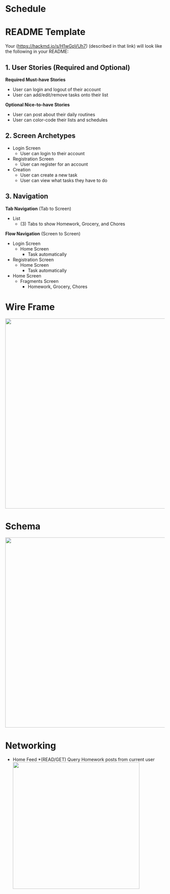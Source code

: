 # Schedule


# README Template

Your (https://hackmd.io/s/H1wGpVUh7) (described in that link) will look like the following in your README:

## 1. User Stories (Required and Optional)

**Required Must-have Stories**

 * User can login and logout of their account
 * User can add/edit/remove tasks onto their list

**Optional Nice-to-have Stories**
 * User can post about their daily routines
 * User can color-code their lists and schedules

## 2. Screen Archetypes

 * Login Screen
   * User can login to their account
 * Registration Screen
   * User can register for an account
 * Creation
   * User can create a new task
   * User can view what tasks they have to do

## 3. Navigation

**Tab Navigation** (Tab to Screen)

 * List
     * (3) Tabs to show Homework, Grocery, and Chores

**Flow Navigation** (Screen to Screen)

 * Login Screen 
   * Home Screen
       * Task automatically
* Registration Screen
    * Home Screen
       * Task automatically
 * Home Screen
     * Fragments Screen
         * Homework, Grocery, Chores
   
   
 # Wire Frame
 <img src="https://github.com/CodePath-2020-Schedule-App/Schedule/blob/main/CodePath_WireFrame.png" width=600>
 
 # Schema
 <img src="https://github.com/CodePath-2020-Schedule-App/Schedule/blob/main/Model.JPG" width=600/>

 # Networking
  * Home Feed
    *(READ/GET) Query Homework posts from current user
     <img src="" width=400/>
